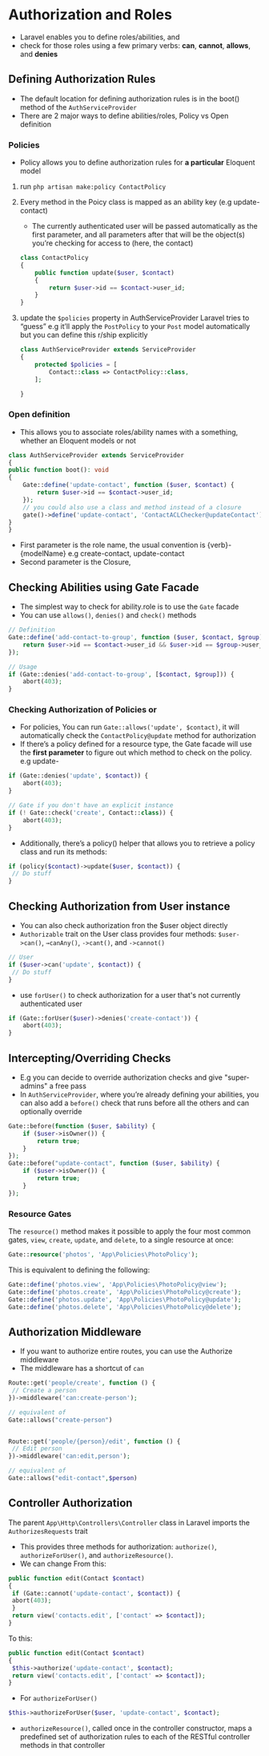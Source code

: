 <!-- @format -->

# Authorization and Roles

- Laravel enables you to define roles/abilities, and
- check for those roles using a few primary verbs: **can**, **cannot**, **allows**, and **denies**

## Defining Authorization Rules

- The default location for defining authorization rules is in the boot() method of the `AuthServiceProvider`
- There are 2 major ways to define abilities/roles, Policy vs Open definition

### Policies

- Policy allows you to define authorization rules for **a particular** Eloquent model

1. run `php artisan make:policy ContactPolicy`
2. Every method in the Poicy class is mapped as an ability key (e.g update-contact)

   - The currently authenticated user will be passed automatically as the first parameter, and all parameters after that will be the object(s) you’re checking for access to (here, the contact)

   ```php
   class ContactPolicy
   {
       public function update($user, $contact)
       {
           return $user->id == $contact->user_id;
       }
   }

   ```

3. update the `$policies` property in AuthServiceProvider
   Laravel tries to “guess” e.g it’ll apply the `PostPolicy` to your `Post` model automatically but you can define this r/ship explicitly

   ```php
   class AuthServiceProvider extends ServiceProvider
   {
       protected $policies = [
           Contact::class => ContactPolicy::class,
       ];

   }
   ```

### Open definition

- This allows you to associate roles/ability names with a something, whether an Eloquent models or not

```php
class AuthServiceProvider extends ServiceProvider
{
public function boot(): void
{
    Gate::define('update-contact', function ($user, $contact) {
        return $user->id == $contact->user_id;
    });
    // you could also use a class and method instead of a closure
    gate()->define('update-contact', 'ContactACLChecker@updateContact');
}
}
```

- First parameter is the role name, the usual convention is {verb}-{modelName} e.g create-contact, update-contact
- Second parameter is the Closure,

## Checking Abilities using Gate Facade

- The simplest way to check for ability.role is to use the `Gate` facade
- You can use `allows()`, `denies()` and `check()` methods

```php
// Definition
Gate::define('add-contact-to-group', function ($user, $contact, $group) {
    return $user->id == $contact->user_id && $user->id == $group->user_id;
});

// Usage
if (Gate::denies('add-contact-to-group', [$contact, $group])) {
    abort(403);
}
```

### Checking Authorization of Policies or

- For policies, You can run `Gate::allows('update', $contact)`, it will automatically check the `ContactPolicy@update` method for authorization
- If there’s a policy defined for a resource type, the Gate facade will use the **first parameter** to figure out which method to check on the policy. e.g update-

```php
if (Gate::denies('update', $contact)) {
    abort(403);
}

// Gate if you don't have an explicit instance
if (! Gate::check('create', Contact::class)) {
    abort(403);
}
```

- Additionally, there’s a policy() helper that allows you to retrieve a policy class and
  run its methods:

```php
if (policy($contact)->update($user, $contact)) {
 // Do stuff
}
```

## Checking Authorization from User instance

- You can also check authorization fron the $user object directly
- `Authorizable` trait on the User class provides four methods: `$user->can()`, `→canAny()`, `->cant()`, and `->cannot()`

```php
// User
if ($user->can('update', $contact)) {
 // Do stuff
}
```

- use `forUser()` to check authorization for a user that's not currently authenticated user

```php
if (Gate::forUser($user)->denies('create-contact')) {
    abort(403);
}
```

## Intercepting/Overriding Checks

- E.g you can decide to override authorization checks and give "super-admins" a free pass
- In `AuthServiceProvider`, where you’re already defining your abilities, you can also add a `before()` check that runs before all the others and can optionally override

```php
Gate::before(function ($user, $ability) {
    if ($user->isOwner()) {
        return true;
    }
});
Gate::before("update-contact", function ($user, $ability) {
    if ($user->isOwner()) {
        return true;
    }
});
```

### Resource Gates

The `resource()` method makes it possible to apply the four most common gates, `view`, `create`, `update`, and `delete`, to a single resource at once:

```php
Gate::resource('photos', 'App\Policies\PhotoPolicy');

```

This is equivalent to defining the following:

```php
Gate::define('photos.view', 'App\Policies\PhotoPolicy@view');
Gate::define('photos.create', 'App\Policies\PhotoPolicy@create');
Gate::define('photos.update', 'App\Policies\PhotoPolicy@update');
Gate::define('photos.delete', 'App\Policies\PhotoPolicy@delete');
```

## Authorization Middleware

- If you want to authorize entire routes, you can use the Authorize middleware
- The middleware has a shortcut of `can`

```php
Route::get('people/create', function () {
 // Create a person
})->middleware('can:create-person');

// equivalent of
Gate::allows("create-person")


Route::get('people/{person}/edit', function () {
 // Edit person
})->middleware('can:edit,person');

// equivalent of
Gate::allows("edit-contact",$person)

```

## Controller Authorization

The parent `App\Http\Controllers\Controller` class in Laravel imports the `AuthorizesRequests` trait

- This provides three methods for authorization: `authorize()`, `authorizeForUser()`, and `authorizeResource()`.
- We can change
  From this:

```php
public function edit(Contact $contact)
{
 if (Gate::cannot('update-contact', $contact)) {
 abort(403);
 }
 return view('contacts.edit', ['contact' => $contact]);
}
```

To this:

```php
public function edit(Contact $contact)
{
 $this->authorize('update-contact', $contact);
 return view('contacts.edit', ['contact' => $contact]);
}
```

- For `authorizeForUser()`

```php
$this->authorizeForUser($user, 'update-contact', $contact);
```

- `authorizeResource()`, called once in the controller constructor, maps a predefined
  set of authorization rules to each of the RESTful controller methods in that controller

```php

```

```php

```

```php

```

```php

```

```php

```

